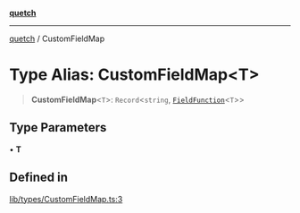 [**quetch**](../README.md)

***

[quetch](../README.md) / CustomFieldMap

# Type Alias: CustomFieldMap\<T\>

> **CustomFieldMap**\<`T`\>: `Record`\<`string`, [`FieldFunction`](FieldFunction.md)\<`T`\>\>

## Type Parameters

• **T**

## Defined in

[lib/types/CustomFieldMap.ts:3](https://github.com/nevoland/quetch/blob/5d54d23c7450a0f85309e15fdf3a25ea832b3452/lib/types/CustomFieldMap.ts#L3)
